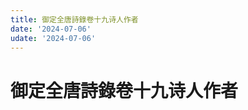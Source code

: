 ```yaml
---
title: 御定全唐詩錄卷十九诗人作者
date: '2024-07-06'
udate: '2024-07-06'
---
```

# 御定全唐詩錄卷十九诗人作者

<AuthorPage :authorMap="authorMap" :chapternum="19" />

<script setup>
const chapter = '卷十九';
import authorMap from '/data/qtsl/卷十九/author.json'
</script>
